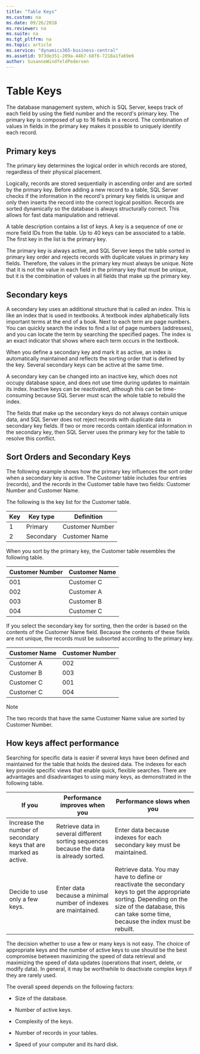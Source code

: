 ```yaml
---
title: "Table Keys"
ms.custom: na
ms.date: 09/26/2018
ms.reviewer: na
ms.suite: na
ms.tgt_pltfrm: na
ms.topic: article
ms.service: "dynamics365-business-central"
ms.assetid: 973de351-209a-44b7-b8f6-7218a1fa69e6
author: SusanneWindfeldPedersen
---
```


# Table Keys
The database management system, which is SQL Server, keeps track of each field by using the field number and the record's primary key. The primary key is composed of up to 16 fields in a record. The combination of values in fields in the primary key makes it possible to uniquely identify each record.  

## Primary keys  
The primary key determines the logical order in which records are stored, regardless of their physical placement.  

Logically, records are stored sequentially in ascending order and are sorted by the primary key. Before adding a new record to a table, SQL Server checks if the information in the record's primary key fields is unique and only then inserts the record into the correct logical position. Records are sorted dynamically so the database is always structurally correct. This allows for fast data manipulation and retrieval.  

A table description contains a list of keys. A key is a sequence of one or more field IDs from the table. Up to 40 keys can be associated to a table. The first key in the list is the primary key.  

The primary key is always active, and SQL Server keeps the table sorted in primary key order and rejects records with duplicate values in primary key fields. Therefore, the values in the primary key must always be unique. Note that it is not the value in each field in the primary key that must be unique, but it is the combination of values in all fields that make up the primary key.  

## Secondary keys  
A secondary key uses an additional structure that is called an *index*. This is like an index that is used in textbooks. A textbook index alphabetically lists important terms at the end of a book. Next to each term are page numbers. You can quickly search the index to find a list of page numbers (addresses), and you can locate the term by searching the specified pages. The index is an exact indicator that shows where each term occurs in the textbook.  

When you define a secondary key and mark it as active, an index is automatically maintained and reflects the sorting order that is defined by the key. Several secondary keys can be active at the same time.  

A secondary key can be changed into an inactive key, which does not occupy database space, and does not use time during updates to maintain its index. Inactive keys can be reactivated, although this can be time-consuming because SQL Server must scan the whole table to rebuild the index.  

The fields that make up the secondary keys do not always contain unique data, and SQL Server does not reject records with duplicate data in secondary key fields. If two or more records contain identical information in the secondary key, then SQL Server uses the primary key for the table to resolve this conflict.  

## Sort Orders and Secondary Keys  
The following example shows how the primary key influences the sort order when a secondary key is active. The Customer table includes four entries (records), and the records in the Customer table have two fields: Customer Number and Customer Name.  

The following is the key list for the Customer table.  

|Key|Key type|Definition|  
|---|--------|----------|  
|1|Primary|Customer Number|  
|2|Secondary|Customer Name|  

When you sort by the primary key, the Customer table resembles the following table.  

|Customer Number|Customer Name|  
|---------------------|-------------------|  
|001|Customer C|  
|002|Customer A|  
|003|Customer B|  
|004|Customer C|  

If you select the secondary key for sorting, then the order is based on the contents of the Customer Name field. Because the contents of these fields are not unique, the records must be subsorted according to the primary key.  

|Customer Name|Customer Number|  
|-------------------|---------------------|  
|Customer A|002|  
|Customer B|003|  
|Customer C|001|  
|Customer C|004|  

> [!NOTE]  
> The two records that have the same Customer Name value are sorted by Customer Number.  

## How keys affect performance
 Searching for specific data is easier if several keys have been defined and maintained for the table that holds the desired data. The indexes for each key provide specific views that enable quick, flexible searches. There are advantages and disadvantages to using many keys, as demonstrated in the following table.  

|If you|Performance improves when you|Performance slows when you|  
|------|-----------------------------|--------------------------|  
|Increase the number of secondary keys that are marked as active.|Retrieve data in several different sorting sequences because the data is already sorted.|Enter data because indexes for each secondary key must be maintained.|  
|Decide to use only a few keys.|Enter data because a minimal number of indexes are maintained.|Retrieve data. You may have to define or reactivate the secondary keys to get the appropriate sorting. Depending on the size of the database, this can take some time, because the index must be rebuilt.|  

 The decision whether to use a few or many keys is not easy. The choice of appropriate keys and the number of active keys to use should be the best compromise between maximizing the speed of data retrieval and maximizing the speed of data updates (operations that insert, delete, or modify data). In general, it may be worthwhile to deactivate complex keys if they are rarely used.  

 The overall speed depends on the following factors:  

- Size of the database.  

- Number of active keys.  

- Complexity of the keys.  

- Number of records in your tables.  

- Speed of your computer and its hard disk.  
